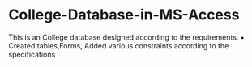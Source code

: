 # College-Database-in-MS-Access
 This is an College database designed according to the requirements. 
 • Created tables,Forms, Added various constraints according to the specifications
